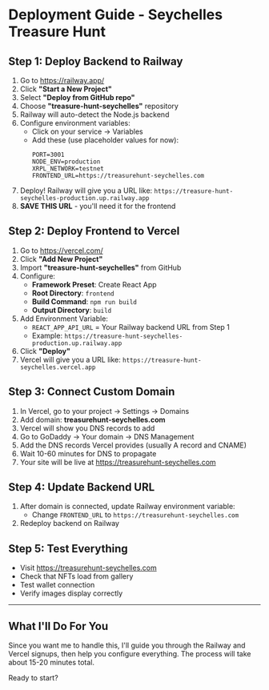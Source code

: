 # Deployment Guide - Seychelles Treasure Hunt

## Step 1: Deploy Backend to Railway

1. Go to https://railway.app/
2. Click **"Start a New Project"**
3. Select **"Deploy from GitHub repo"**
4. Choose **"treasure-hunt-seychelles"** repository
5. Railway will auto-detect the Node.js backend
6. Configure environment variables:
   - Click on your service → Variables
   - Add these (use placeholder values for now):
     ```
     PORT=3001
     NODE_ENV=production
     XRPL_NETWORK=testnet
     FRONTEND_URL=https://treasurehunt-seychelles.com
     ```
7. Deploy! Railway will give you a URL like: `https://treasure-hunt-seychelles-production.up.railway.app`
8. **SAVE THIS URL** - you'll need it for the frontend

## Step 2: Deploy Frontend to Vercel

1. Go to https://vercel.com/
2. Click **"Add New Project"**
3. Import **"treasure-hunt-seychelles"** from GitHub
4. Configure:
   - **Framework Preset**: Create React App
   - **Root Directory**: `frontend`
   - **Build Command**: `npm run build`
   - **Output Directory**: `build`
5. Add Environment Variable:
   - `REACT_APP_API_URL` = Your Railway backend URL from Step 1
   - Example: `https://treasure-hunt-seychelles-production.up.railway.app`
6. Click **"Deploy"**
7. Vercel will give you a URL like: `https://treasure-hunt-seychelles.vercel.app`

## Step 3: Connect Custom Domain

1. In Vercel, go to your project → Settings → Domains
2. Add domain: **treasurehunt-seychelles.com**
3. Vercel will show you DNS records to add
4. Go to GoDaddy → Your domain → DNS Management
5. Add the DNS records Vercel provides (usually A record and CNAME)
6. Wait 10-60 minutes for DNS to propagate
7. Your site will be live at https://treasurehunt-seychelles.com

## Step 4: Update Backend URL

1. After domain is connected, update Railway environment variable:
   - Change `FRONTEND_URL` to `https://treasurehunt-seychelles.com`
2. Redeploy backend on Railway

## Step 5: Test Everything

- Visit https://treasurehunt-seychelles.com
- Check that NFTs load from gallery
- Test wallet connection
- Verify images display correctly

---

## What I'll Do For You

Since you want me to handle this, I'll guide you through the Railway and Vercel signups, then help you configure everything. The process will take about 15-20 minutes total.

Ready to start?
